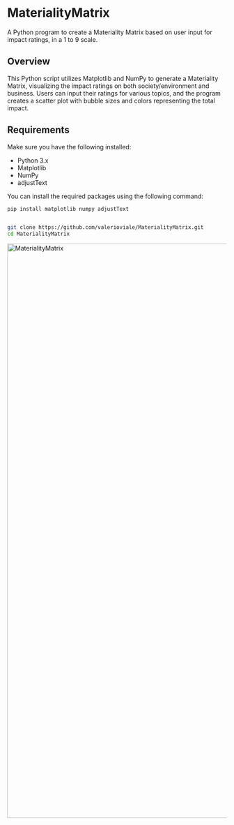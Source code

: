 # MaterialityMatrix

A Python program to create a Materiality Matrix based on user input for impact ratings, in a 1 to 9 scale.

## Overview

This Python script utilizes Matplotlib and NumPy to generate a Materiality Matrix, visualizing the impact ratings on both society/environment and business. Users can input their ratings for various topics, and the program creates a scatter plot with bubble sizes and colors representing the total impact.

## Requirements

Make sure you have the following installed:

- Python 3.x
- Matplotlib
- NumPy
- adjustText

You can install the required packages using the following command:

```bash
pip install matplotlib numpy adjustText


git clone https://github.com/valerioviale/MaterialityMatrix.git
cd MaterialityMatrix
```


<img width="1317" alt="MaterialityMatrix" src="https://github.com/valerioviale/MaterialityMatrix/assets/34212301/7c7ab101-71d8-465c-ae26-dc2d75c37176">
